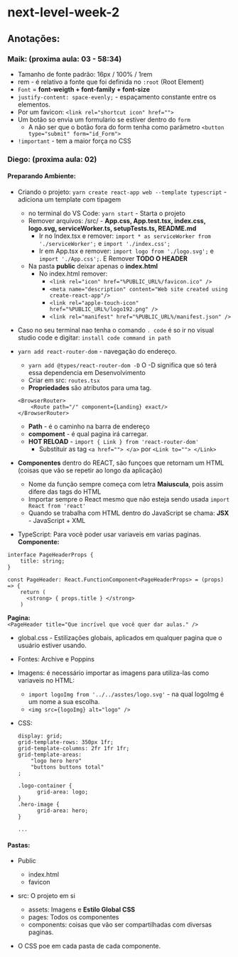 # next-level-week-2

## Anotações:

### Maik: (proxima aula: 03 - 58:34)
* Tamanho de fonte padrão: 16px / 100% / 1rem
* rem - é relativo a fonte que foi definida no `:root` (Root Element)
* `Font` = **font-weigth + font-family + font-size**
* `justify-content: space-evenly;` - espaçamento constante entre os elementos.
* Por um favicon: `<link rel="shortcut icon" href="">`
* Um botão so envia um formulario se estiver dentro do `form`
   * A não ser que o botão fora do form tenha como parâmetro `<button type="submit" form="id_Form">`
* `!important` - tem a maior força no CSS   


### Diego: (proxima aula: 02)
#### Preparando Ambiente:
* Criando o projeto: `yarn create react-app web --template typescript` - adiciona um template com tipagem
   * no terminal do VS Code: `yarn start` - Starta o projeto
   * Remover arquivos: /src/ - **App.css, App.test.tsx, index.css, logo.svg, serviceWorker.ts, setupTests.ts, README.md**
      * Ir no Index.tsx e remover: `import * as serviceWorker from './serviceWorker';` e `import './index.css';`
      * Ir em App.tsx e remover: `import logo from './logo.svg';` e `import './App.css';`. E Remover **TODO O HEADER**
   * Na pasta **public** deixar apenas o **index.html**
      * No index.html remover: 
         * `<link rel="icon" href="%PUBLIC_URL%/favicon.ico" />`
         * `<meta name="description" content="Web site created using create-react-app"/>`
         * `<link rel="apple-touch-icon" href="%PUBLIC_URL%/logo192.png" />`
         * `<link rel="manifest" href="%PUBLIC_URL%/manifest.json" />`
* Caso no seu terminal nao tenha o comando `. code` é so ir no visual studio code e digitar: `install code command in path`

* `yarn add react-router-dom` - navegação do endereço.
   * `yarn add @types/react-router-dom -D` O -D significa que só terá essa dependencia em Desenvolvimento
   * Criar em src: `routes.tsx`
   * **Propriedades** são atributos para uma tag.
   ```
   <BrowserRouter>
       <Route path="/" component={Landing} exact/>
   </BrowserRouter>
   ```
   * **Path** - é o caminho na barra de endereço
   * **compoment** - é qual pagina irá carregar.
   * **HOT RELOAD** - `import { Link } from 'react-router-dom'`
      * Substituir as tag `<a href=""> </a>` por `<Link to=""> </Link>` 
   

* **Componentes** dentro do REACT, são funçoes que retornam um HTML (coisas que vão se repetir ao longo da aplicação)
   * Nome da função sempre começa com letra **Maiuscula**, pois assim difere das tags do HTML
   * Importar sempre o React mesmo que não esteja sendo usada `import React from 'react'`
   * Quando se trabalha com HTML dentro do JavaScript se chama: **JSX** - JavaScript + XML
   
* TypeScript: Para você poder usar variaveis em varias paginas.<br>
**Componente:**
```
interface PageHeaderProps {
    title: string;
}

const PageHeader: React.FunctionComponent<PageHeaderProps> = (props) => {
    return (
      <strong> { props.title } </strong>
    )
```
**Pagina:**<br>
`<PageHeader title="Que incrível que você quer dar aulas." />` 


* global.css - Estilizações globais, aplicados em qualquer pagina que o usuário estiver usando.

* Fontes: Archive e Poppins

* Imagens: é necessário importar as imagens para utiliza-las como variaveis no HTML:
   * `import logoImg from '../../asstes/logo.svg'` - na qual logoImg é um nome a sua escolha.
   * `<img src={logoImg} alt="logo" />`

* CSS:
  ```
  display: grid;
  grid-template-rows: 350px 1fr;
  grid-template-columns: 2fr 1fr 1fr;
  grid-template-areas: 
      "logo hero hero"
      "buttons buttons total"
  ;
  
  .logo-container {
        grid-area: logo;
  }
  .hero-image {
        grid-area: hero;
  }
  
  ...
  ```


#### Pastas:
* Public
   * index.html 
   * favicon
* src: O projeto em si
   * assets: Imagens e **Estilo Global CSS**
   * pages: Todos os componentes
   * components: coisas que vão ser compartilhadas com diversas paginas.
   
* O CSS poe em cada pasta de cada componente.

